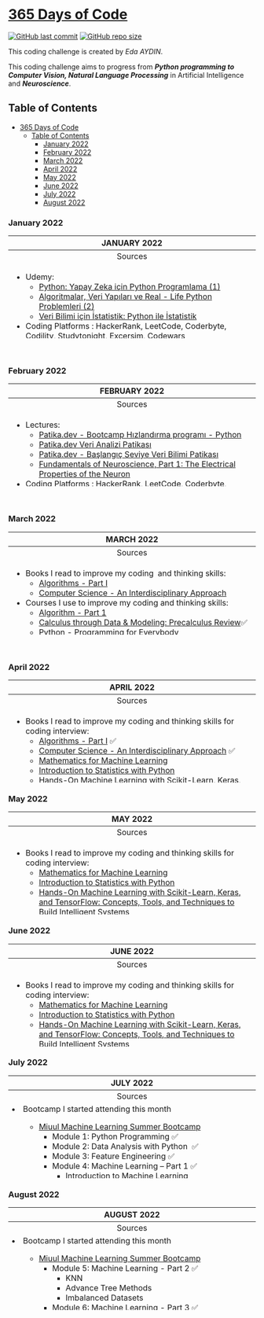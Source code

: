 [365 Days of Code](https://edaaydinea.home.blog/365-days-of-code/)
=====

[![GitHub last commit](https://img.shields.io/github/last-commit/edaaydinea/365-days-of-code)](https://github.com/edaaydinea/365-days-of-code/commits/master)
[![GitHub repo size](https://img.shields.io/github/repo-size/edaaydinea/365-days-of-code)](https://github.com/edaaydinea/365-days-of-code/archive/master.zip)

This coding challenge is created by *Eda AYDIN*.

This coding challenge aims to progress from ***Python programming to Computer Vision, Natural Language Processing*** in
Artificial Intelligence and ***Neuroscience***.

## Table of Contents

- [365 Days of Code](#365-days-of-code)
  - [Table of Contents](#table-of-contents)
    - [January 2022](#january-2022)
    - [February 2022](#february-2022)
    - [March 2022](#march-2022)
    - [April 2022](#april-2022)
    - [May 2022](#may-2022)
    - [June 2022](#june-2022)
    - [July 2022](#july-2022)
    - [August 2022](#august-2022)

### January 2022

<table style="height: 209px;">
<thead>
<tr style="height: 18px;">
<th style="height: 18px; width: 694px;">JANUARY 2022</th>
</tr>
</thead>
<tbody>
<tr style="height: 18px;">
<td style="height: 18px; width: 694px; text-align: center;">Sources</td>
</tr>
<tr style="height: 173px;">
<td style="height: 173px; width: 694px;">
<ul>
<li>Udemy:
<ul>
<li><a href="https://www.udemy.com/course/python-sfrdan-uzmanlga-programlama-1/" target="_blank" rel="noopener noreferrer">Python: Yapay Zeka i&ccedil;in Python Programlama (1)</a></li>
<li><a href="https://www.udemy.com/course/algorithms-data-structures-and-real-life-python-problems/?src=sac&amp;kw=algoritmalar+veri+yap%C4%B1lar%C4%B1" target="_blank" rel="noopener noreferrer">Algoritmalar, Veri Yapıları ve Real - Life Python Problemleri (2)</a></li>
<li><a href="https://www.udemy.com/course/veri-bilimi-icin-istatistik-python-ile-istatistik/?src=sac&amp;kw=veri+bilimi+i%C3%A7in+is" target="_blank" rel="noopener noreferrer">Veri Bilimi i&ccedil;in İstatistik: Python ile İstatistik</a></li>
</ul>
</li>
<li>Coding Platforms : HackerRank, LeetCode, Coderbyte, Codility, Studytonight, Excersim, Codewars
<ul>
<li><a href="https://github.com/edaaydinea/HackerRank" target="" rel="noopener noreferrer">HackerRank Solutions</a></li>
<li><a href="https://github.com/edaaydinea/LeetCode" target="" rel="noopener noreferrer">LeetCode Solutions</a></li>
<li><a href="https://github.com/edaaydinea/Coderbyte" target="" rel="noopener noreferrer">Coderbyte Solutions</a></li>
</ul>
</li>
</ul>
</td>
</tr>
</tbody>
</table>

<p>&nbsp;</p>

### February 2022

<table style="height: 209px;">
<thead>
<tr style="height: 18px;">
<th style="height: 18px; width: 694px;">FEBRUARY 2022</th>
</tr>
</thead>
<tbody>
<tr style="height: 18px;">
<td style="height: 18px; width: 694px; text-align: center;">Sources</td>
</tr>
<tr style="height: 173px;">
<td style="height: 173px; width: 694px;">
<ul>
<li>Lectures:
<ul>
<li><a href="https://app.patika.dev/egitimler/bootcamp-hizlandirma-programi---python" target="_blank" rel="noopener noreferrer">Patika.dev - Bootcamp Hızlandırma programı - Python</a></li>
<li><a href="https://app.patika.dev/egitimler/veri-analizi-patikasi" target="_blank" rel="noopener noreferrer">Patika.dev Veri Analizi Patikası</a></li>
<li><a href="https://app.patika.dev/egitimler/baslangic-seviye-veri-bilimi-patikasi" target="_blank" rel="noopener noreferrer">Patika.dev - Başlangı&ccedil; Seviye Veri Bilimi Patikası</a></li>
<li><a href="https://www.edx.org/course/fundamentals-of-neuroscience-part-1-the-electrical?index=product&amp;queryID=fbfe36d7466688a51ced35479feb593a&amp;position=1" target="_blank" rel="noopener noreferrer">Fundamentals of Neuroscience, Part 1: The Electrical Properties of the Neuron</a></li>
</ul>
</li>
<li>Coding Platforms : HackerRank, LeetCode, Coderbyte, Codility, Studytonight, Excersim, Codewars
<ul>
<li><a href="https://github.com/edaaydinea/HackerRank" target="" rel="noopener noreferrer">HackerRank Solutions</a></li>
<li><a href="https://github.com/edaaydinea/LeetCode" target="" rel="noopener noreferrer">LeetCode Solutions</a></li>
<li><a href="https://github.com/edaaydinea/Coderbyte" target="" rel="noopener noreferrer">Coderbyte Solutions</a></li>
</ul>
</li>
</ul>
</td>
</tr>
</tbody>
</table>

<p>&nbsp;</p>

### March 2022

<table style="height: 209px;">
<thead>
<tr style="height: 18px;">
<th style="height: 18px; width: 694px;">MARCH 2022</th>
</tr>
</thead>
<tbody>
<tr style="height: 18px;">
<td style="height: 18px; width: 694px; text-align: center;">Sources</td>
</tr>
<tr style="height: 173px;">
<td style="height: 173px; width: 694px;">
<ul>
<li>Books I read to improve my coding&nbsp; and thinking skills:
<ul>
<li><a href="https://www.amazon.com/Algorithms-Part-I-Robert-Sedgewick-ebook/dp/B00I50LKYW" target="_blank" rel="noopener noreferrer">Algorithms - Part I</a></li>
<li><a href="https://www.amazon.com/Computer-Science-Interdisciplinary-Robert-Sedgewick-ebook-dp-B01H916DHG/dp/B01H916DHG/" target="_blank" rel="noopener noreferrer">Computer Science - An Interdisciplinary Approach </a></li>
</ul>
</li>
<li>Courses I use to improve my coding and thinking skills:
<ul>
<li><a href="https://www.coursera.org/learn/algorithms-part1" target="_blank" rel="noopener noreferrer">Algorithm - Part 1</a></li>
<li><a href="https://www.coursera.org/learn/calculus-through-data-and-modelling-precalculus-review?specialization=differential-calculus-data-modeling" target="_blank" rel="noopener noreferrer">Calculus through Data &amp; Modeling: Precalculus Review</a>✅</li>
<li><a href="https://www.coursera.org/learn/python?specialization=python">Python - Programming for Everybody</a></li>
<li><a href="https://www.coursera.org/learn/r-programming-environment?specialization=r">R Programming Environment</a></li>
<li><a href="https://www.coursera.org/learn/c-for-everyone?specialization=coding-for-everyone">C++ - C for Everyone - Programming Fundamentals</a>⛔</li>
<li><a href="https://www.coursera.org/learn/sql-for-data-science?specialization=learn-sql-basics-data-science" target="_blank" rel="noopener noreferrer">SQL for Data Science</a></li>
<li><a href="https://www.coursera.org/learn/cancer-metastasis?specialization=cancer-biology" target="_blank" rel="noopener noreferrer">Cancer Biology - Understanding Cancer Metastasis</a></li>
<li><a href="https://www.coursera.org/learn/algorithms-part1" target="_blank" rel="noopener noreferrer">Algorithm - Part 1</a></li>
</ul>
</li>
<li>M.Eng. - Research Student:
<ul>
<li>Machine Learning
<ul>
<li>Advanced Artificial Intelligence</li>
<li>AI in Healthcare</li>
</ul>
</li>
<li>Neural Engineering:
<ul>
<li>Neurobiology</li>
<li>Neuroscience: Neurons and Network</li>
</ul>
</li>
<li>Graduate Research
<ul>
<li>Multiple Sclerosis</li>
<li>Dementia</li>
</ul>
</li>
</ul>
</li>
<li>Coding Platforms : HackerRank, LeetCode, Coderbyte, Codility, Studytonight, Excersim, Codewars
<ul>
<li><a href="https://github.com/edaaydinea/LeetCode" target="" rel="noopener noreferrer">LeetCode Solutions</a></li>
<li><a href="https://github.com/edaaydinea/Coderbyte" target="" rel="noopener noreferrer">Coderbyte Solutions</a></li>
</ul>
</li>
</ul>
</td>
</tr>
</tbody>
</table>

<p>&nbsp;</p>

### April 2022

<table style="height: 209px;">
<thead>
<tr style="height: 18px;">
<th style="height: 18px; width: 694px;">APRIL 2022</th>
</tr>
</thead>
<tbody>
<tr style="height: 18px;">
<td style="height: 18px; width: 694px; text-align: center;">Sources</td>
</tr>
<tr style="height: 173px;">
<td style="height: 173px; width: 694px;">
<ul>
<li>Books I read to improve my coding and thinking skills for coding interview:
<ul>
<li><a href="https://www.amazon.com/Algorithms-Part-I-Robert-Sedgewick-ebook/dp/B00I50LKYW" target="_blank" rel="noopener noreferrer">Algorithms - Part I</a> ✅</li>
<li><a href="https://www.amazon.com/Computer-Science-Interdisciplinary-Robert-Sedgewick-ebook-dp-B01H916DHG/dp/B01H916DHG/" target="_blank" rel="noopener noreferrer">Computer Science - An Interdisciplinary Approach</a> ✅</li>
<li><a href="https://www.amazon.com/Mathematics-Machine-Learning-Peter-Deisenroth/dp/110845514X">Mathematics for Machine Learning</a></li>
<li><a href="https://www.amazon.com/Introduction-Statistics-Python-Applications-Computing-ebook-dp-B01JEJNNWY/dp/B01JEJNNWY/ref=mt_other?_encoding=UTF8&me=&qid=">Introduction to Statistics with Python</a></li>
<li><a href="https://www.amazon.com/Hands-Machine-Learning-Scikit-Learn-TensorFlow-ebook/dp/B07XGF2G87/ref=sr_1_1?crid=17GP21RGBCC7J&keywords=machine+learning&qid=1650374382&s=digital-text&sprefix=machine+learning%2Cdigital-text%2C211&sr=1-1">Hands-On Machine Learning with Scikit-Learn, Keras, and TensorFlow: Concepts, Tools, and Techniques to Build Intelligent Systems</a></li>
</ul>
</li>
<li>Courses I use to improve my coding and thinking skills:
<ul>
<li><a href="https://www.coursera.org/learn/algorithms-part1" target="_blank" rel="noopener noreferrer">Algorithm - Part 1</a> ✅ </li>
<li><a href="https://www.coursera.org/learn/cs-programming-java">Computer Science: Programming with a Purpose</a> ✅ </li>
<li><a href="https://www.coursera.org/specializations/mathematics-machine-learning?">Mathematics for Machine Learning - Linear Algebra</a> ✅</li>
<li><a href="https://www.coursera.org/learn/python?specialization=python">Python - Programming for Everybody</a> ✅</li>
<li><a href="https://www.coursera.org/learn/r-programming-environment?specialization=r">R Programming Environment</a> ✅</li>
<li><a href="https://www.coursera.org/learn/julia-programming">Julia Scientific Programming</a> ✅</li>
<li><a href="https://www.coursera.org/learn/sql-for-data-science?specialization=learn-sql-basics-data-science" target="_blank" rel="noopener noreferrer">SQL for Data Science</a> ✅</li>
<li><a href="https://www.coursera.org/professional-certificates/ibm-machine-learning" target="_blank" rel="noopener noreferrer">Machine Learning</a></li>
</ul>
</li>
<li>M.Eng. - Research Student:
<ul>
<li>Machine Learning
<ul>
<li>Advanced Artificial Intelligence</li>
<li>AI in Healthcare</li>
</ul>
</li>
<li>Neural Engineering:
<ul>
<li>Cancer Biology&nbsp;</li>
<li>Neurobiology</li>
<li>Computational Neuroscience</li>
<li>Neuroscience: Neurons and Network ✅</li>
<li>Neuroscience: The Brain ✅</li>
</ul>
</li>
<li>Graduate Research
<ul>
<li>Multiple Sclerosis</li>
<li>Dementia</li>
</ul>
</li>
</ul>
</li>
<li>Coding Platforms : HackerRank, LeetCode, Coderbyte, Codility, Studytonight, Excersim, Codewars
<ul>
<li><a href="https://github.com/edaaydinea/LeetCode" target="" rel="noopener noreferrer">LeetCode Solutions</a></li>
<li><a href="https://github.com/edaaydinea/Coderbyte" target="" rel="noopener noreferrer">Coderbyte Solutions</a></li>
</ul>
</li>
</ul>
</td>
</tr>
</tbody>
</table>

### May 2022

<table style="height: 209px;">
<thead>
<tr style="height: 18px;">
<th style="height: 18px; width: 694px;">MAY 2022</th>
</tr>
</thead>
<tbody>
<tr style="height: 18px;">
<td style="height: 18px; width: 694px; text-align: center;">Sources</td>
</tr>
<tr style="height: 173px;">
<td style="height: 173px; width: 694px;">
<ul>
<li>Books I read to improve my coding and thinking skills for coding interview:
<ul>
<li><a href="https://www.amazon.com/Mathematics-Machine-Learning-Peter-Deisenroth/dp/110845514X">Mathematics for Machine Learning</a></li>
<li><a href="https://www.amazon.com/Introduction-Statistics-Python-Applications-Computing-ebook-dp-B01JEJNNWY/dp/B01JEJNNWY/ref=mt_other?_encoding=UTF8&me=&qid=">Introduction to Statistics with Python</a></li>
<li><a href="https://www.amazon.com/Hands-Machine-Learning-Scikit-Learn-TensorFlow-ebook/dp/B07XGF2G87/ref=sr_1_1?crid=17GP21RGBCC7J&keywords=machine+learning&qid=1650374382&s=digital-text&sprefix=machine+learning%2Cdigital-text%2C211&sr=1-1">Hands-On Machine Learning with Scikit-Learn, Keras, and TensorFlow: Concepts, Tools, and Techniques to Build Intelligent Systems</a></li>
</ul>
</li>
<li>Courses I use to improve my coding and thinking skills:
<ul>
<li><a href="https://www.udemy.com/course/100-days-of-code/" target="_blank" rel="noreferrer"> 100 Days of Code: The Complete Python Pro BootCamp for 2022</a></li>
<li><a href="https://www.udemy.com/course/the-complete-java-development-bootcamp/" target="_blank" rel="noreferrer">The Complete Java Development Bootcamp</a></li>
<li><a href="https://www.udemy.com/course/r-programming/" target="_blank" rel="noreferrer">R Programming A-Z: R for Data Science with Real Exercises</a></li>
<li><a href="https://www.udemy.com/course/julialang/" target="_blank" rel="noreferrer">Julia Programming For Data Science & Machine Learning: Julia</a> </li>
<li><a href="https://www.coursera.org/specializations/mathematics-machine-learning" target="_blank" rel="noreferrer">Mathematics for Machine Learning Specialization</a></li>
<li><a href="https://www.coursera.org/learn/stanford-statistics" target="_blank" rel="noreferrer">Introduction to Statistics</a> </li>
<li><a href="https://www.udemy.com/course/sqldatabases/" target="_blank" rel="noreferrer">SQL + Database Design A-Z: Learn MS SQL Server + PostgreSQL</a> </li>
<li><a href="https://www.youtube.com/playlist?list=PLoROMvodv4rMiGQp3WXShtMGgzqpfVfbU" target="_blank" rel = "noreferrer">Stanford CS229: Machine Learning | Autumn 2018</a></li>
<li><a href="https://www.coursera.org/professional-certificates/ibm-machine-learning" target="_blank" rel="noreferrer">Machine Learning Professional Certificate</a></li>
<li><a href="https://www.udemy.com/course/python-data-science-machine-learning-bootcamp/" target="_blank" rel="noreferrer">Complete 2022 Data Science & Machine Learning Bootcamp</a></li>
</ul>
</li>
<li>M.Eng. - Research Student:
<ul>
<li>Machine Learning
<ul>
<li>Advanced Artificial Intelligence</li>
<li>AI in Healthcare</li>
</ul>
</li>
<li>Neural Engineering:
<ul>
<li>Cancer Biology&nbsp;</li>
<li>Neurobiology</li>
<li>Computational Neuroscience</li>
</ul>
</li>
<li>Graduate Research
<ul>
<li>Multiple Sclerosis</li>
<li>Traumatic Brain Injury</li>
<li>Dementia</li>
</ul>
</li>
</ul>
</li>
<li>Coding Platforms : HackerRank, LeetCode, Coderbyte, Codility, Studytonight, Excersim, Codewars
<ul>
<li><a href="https://github.com/edaaydinea/LeetCode" target="" rel="noopener noreferrer">LeetCode Solutions</a></li>
<li><a href="https://github.com/edaaydinea/Coderbyte" target="" rel="noopener noreferrer">Coderbyte Solutions</a></li>
</ul>
</li>
</ul>
</td>
</tr>
</tbody>
</table>

### June 2022

<table style="height: 209px;">
<thead>
<tr style="height: 18px;">
<th style="height: 18px; width: 694px;">JUNE 2022</th>
</tr>
</thead>
<tbody>
<tr style="height: 18px;">
<td style="height: 18px; width: 694px; text-align: center;">Sources</td>
</tr>
<tr style="height: 173px;">
<td style="height: 173px; width: 694px;">
<ul>
<li>Books I read to improve my coding and thinking skills for coding interview:
<ul>
<li><a href="https://www.amazon.com/Mathematics-Machine-Learning-Peter-Deisenroth/dp/110845514X">Mathematics for Machine Learning</a></li>
<li><a href="https://www.amazon.com/Introduction-Statistics-Python-Applications-Computing-ebook-dp-B01JEJNNWY/dp/B01JEJNNWY/ref=mt_other?_encoding=UTF8&me=&qid=">Introduction to Statistics with Python</a></li>
<li><a href="https://www.amazon.com/Hands-Machine-Learning-Scikit-Learn-TensorFlow-ebook/dp/B07XGF2G87/ref=sr_1_1?crid=17GP21RGBCC7J&keywords=machine+learning&qid=1650374382&s=digital-text&sprefix=machine+learning%2Cdigital-text%2C211&sr=1-1">Hands-On Machine Learning with Scikit-Learn, Keras, and TensorFlow: Concepts, Tools, and Techniques to Build Intelligent Systems</a></li>
</ul>
</li>
<li>Courses I use to improve my coding and thinking skills:
<ul>
<li><a href="https://www.udemy.com/course/100-days-of-code/" target="_blank" rel="noreferrer"> 100 Days of Code: The Complete Python Pro BootCamp for 2022</a></li>
<li><a href="https://www.udemy.com/course/the-complete-java-development-bootcamp/" target="_blank" rel="noreferrer">The Complete Java Development Bootcamp</a></li>
<li><a href="https://www.udemy.com/course/r-programming/" target="_blank" rel="noreferrer">R Programming A-Z: R for Data Science with Real Exercises</a></li>
<li><a href="https://www.udemy.com/course/julialang/" target="_blank" rel="noreferrer">Julia Programming For Data Science & Machine Learning: Julia</a> </li>
<li><a href="https://www.coursera.org/specializations/mathematics-machine-learning" target="_blank" rel="noreferrer">Mathematics for Machine Learning Specialization</a></li>
<li><a href="https://www.coursera.org/learn/stanford-statistics" target="_blank" rel="noreferrer">Introduction to Statistics</a> </li>
<li><a href="https://www.udemy.com/course/sqldatabases/" target="_blank" rel="noreferrer">SQL + Database Design A-Z: Learn MS SQL Server + PostgreSQL</a> </li>
<li><a href="https://www.youtube.com/playlist?list=PLoROMvodv4rMiGQp3WXShtMGgzqpfVfbU" target="_blank" rel = "noreferrer">Stanford CS229: Machine Learning | Autumn 2018</a>✅</li>
<li><a href="https://www.coursera.org/professional-certificates/ibm-machine-learning" target="_blank" rel="noreferrer">Machine Learning Professional Certificate</a></li>
<li><a href="https://www.coursera.org/learn/machine-learning?" target="_blank" rel = "noreferrer">Machine Learning - Andrew NG</a>✅</li>
<li><a href="https://www.udemy.com/course/python-data-science-machine-learning-bootcamp/" target="_blank" rel="noreferrer">Complete 2022 Data Science & Machine Learning Bootcamp</a></li>
</ul>
</li>
<li>M.Eng. - Research Student:
<ul>
<li>Machine Learning
<ul>
<li>Advanced Artificial Intelligence</li>
<li>AI in Healthcare</li>
</ul>
</li>
<li>Neural Engineering:
<ul>
<li>Cancer Biology&nbsp;</li>
<li>Neurobiology</li>
<li>Computational Neuroscience</li>
</ul>
</li>
<li>Graduate Research
<ul>
<li>Multiple Sclerosis</li>
<li>Traumatic Brain Injury</li>
<li>Dementia</li>
</ul>
</li>
</ul>
</li>
<li>Coding Platforms : HackerRank, LeetCode, Coderbyte, Codility, Studytonight, Excersim, Codewars
<ul>
<li><a href="https://github.com/edaaydinea/LeetCode" target="" rel="noopener noreferrer">LeetCode Solutions</a></li>
<li><a href="https://github.com/edaaydinea/Coderbyte" target="" rel="noopener noreferrer">Coderbyte Solutions</a></li>
</ul>
</li>
</ul>
</td>
</tr>
</tbody>
</table>

### July 2022

<table style="height: 209px;">
<thead>
<tr style="height: 18px;">
<th style="height: 18px; width: 694px;">JULY 2022</th>
</tr>
</thead>
<tbody>
<tr style="height: 18px;">
<td style="height: 18px; width: 694px; text-align: center;">Sources</td>
</tr>
<tr style="height: 173px;">
<td style="height: 173px; width: 694px;">

<li>Bootcamp I started attending this month
<ul>
<ul>
<li><a href="https://www.miuul.com/not-defteri/miuul-makine-ogrenmesi-yaz-kampi" target="_blank" rel="noreferrer">Miuul Machine Learning Summer Bootcamp</a>
<ul>
<li>Module 1: Python Programming ✅</li>
<li>Module 2: Data Analysis with Python&nbsp; ✅</li>
<li>Module 3: Feature Engineering ✅</li>
<li>Module 4: Machine Learning &ndash; Part 1 ✅
<ul>
<li>Introduction to Machine Learning</li>
<li>Linear Regression</li>
<li>Logistic Regression</li>
</ul>
</li>
</ul>
</li>
<li><a href="https://www.upschool.io/google-ml-program%C4%B1" target="_blank" rel="noreferrer">UpSchool - Google Developer Machine Learning Bootcamp</a></li>
</ul>
</ul>
</li>
</ul>
</td>
</tr>
</tbody>
</table>

### August 2022

<table style="height: 209px;">
<thead>
<tr style="height: 18px;">
<th style="height: 18px; width: 100%;">AUGUST 2022</th>
</tr>
</thead>
<tbody>
<tr style="height: 18px;">
<td style="height: 18px; width: 694px; text-align: center;">Sources</td>
</tr>
<tr style="height: 173px;">
<td style="height: 173px; width: 694px;">
<li>Bootcamp I started attending this month
<ul>
<ul>
<li><a href="https://www.miuul.com/not-defteri/miuul-makine-ogrenmesi-yaz-kampi" target="_blank" rel="noreferrer">Miuul Machine Learning Summer Bootcamp</a>
<ul>
<li>Module 5: Machine Learning - Part 2 ✅
<ul>
<li>KNN</li>
<li>Advance Tree Methods</li>
<li>Imbalanced Datasets</li>
</ul>
</li>
<li>Module 6: Machine Learning - Part 3 ✅
<ul>
<li>Unsupervised Learning</li>
<li>Machine Learning Pipeline</li>
</ul>
</li>
</ul>
<li><a href="https://www.upschool.io/google-ml-program%C4%B1" target="_blank" rel="noreferrer">UpSchool - Google Developer Machine Learning Bootcamp</a> </li>
<li><a href="https://globalaihub.com/courses/introduction-to-machine-learning-turkish/" target="_blank" rel="noreferrer">Global AI Hub - Akbank - Machine Learning Bootcamp</a>✅</li>
</li>
</ul>
</ul>
</li>
</ul>
</td>
</tr>
</tbody>
</table>
